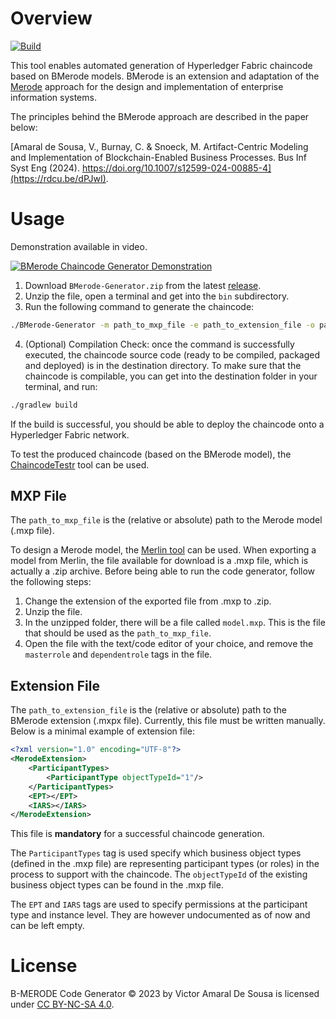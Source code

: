 # Overview
[![Build](https://github.com/AmaVic/BMerode-Generator/actions/workflows/gradle-java.yml/badge.svg)](https://github.com/AmaVic/BMerode-Generator/actions/workflows/gradle-java.yml)

This tool enables automated generation of Hyperledger Fabric chaincode based on BMerode models.
BMerode is an extension and adaptation of the [Merode](http://merode.econ.kuleuven.ac.be/) approach for the design and implementation of enterprise information systems.

The principles behind the BMerode approach are described in the paper below:

[Amaral de Sousa, V., Burnay, C. & Snoeck, M. Artifact-Centric Modeling and Implementation of Blockchain-Enabled Business Processes. Bus Inf Syst Eng (2024). https://doi.org/10.1007/s12599-024-00885-4](https://rdcu.be/dPJwI).

# Usage
Demonstration available in video.

[![BMerode Chaincode Generator Demonstration](https://img.youtube.com/vi/rdUwocWaw1k/0.jpg)](https://www.youtube.com/watch?v=rdUwocWaw1k)


1. Download `BMerode-Generator.zip` from the latest [release](https://github.com/AmaVic/BMerode-Generator/releases/tag/v0.5-dev).
2. Unzip the file, open a terminal and get into the `bin` subdirectory.
3. Run the following command to generate the chaincode:
```bash
./BMerode-Generator -m path_to_mxp_file -e path_to_extension_file -o path_to_destination_directory
```

4. (Optional) Compilation Check: once the command is successfully executed, the chaincode source code (ready to be compiled, packaged and deployed) is in the destination directory. To make sure that the chaincode is compilable, you can get into the destination folder in your terminal, and run:
```bash
./gradlew build
```
If the build is successful, you should be able to deploy the chaincode onto a Hyperledger Fabric network.

To test the produced chaincode (based on the BMerode model), the [ChaincodeTestr](https://github.com/AmaVic/ChaincodeTestr) tool can be used.

## MXP File
The `path_to_mxp_file` is the (relative or absolute) path to the Merode model (.mxp file).

To design a Merode model, the [Merlin tool](https://www.merlin-academic.com) can be used. When exporting a model from Merlin, the file available
for download is a .mxp file, which is actually a .zip archive. Before being able to run the code generator, follow the following steps:

1. Change the extension of the exported file from .mxp to .zip.
2. Unzip the file.
3. In the unzipped folder, there will be a file called `model.mxp`. This is the file that should be used as the `path_to_mxp_file`.
4. Open the file with the text/code editor of your choice, and remove the `masterrole` and `dependentrole` tags in the file.

## Extension File
The `path_to_extension_file` is the (relative or absolute) path to the BMerode extension (.mxpx file). Currently, this file must be written manually. Below is a minimal example of extension file:
```xml
<?xml version="1.0" encoding="UTF-8"?>
<MerodeExtension>
    <ParticipantTypes>
        <ParticipantType objectTypeId="1"/>
    </ParticipantTypes>
    <EPT></EPT>
    <IARS></IARS>
</MerodeExtension>
```

This file is **mandatory** for a successful chaincode generation.

The `ParticipantTypes` tag is used specify which business object types (defined in the .mxp file) are representing participant types (or roles) in the process to support with the chaincode.
The `objectTypeId` of the existing business object types can be found in the .mxp file.

The `EPT` and `IARS` tags are used to specify permissions at the participant type and instance level. They are however undocumented as of now and can be left empty.

# License
B-MERODE Code Generator © 2023 by Victor Amaral De Sousa is licensed under [CC BY-NC-SA 4.0](https://creativecommons.org/licenses/by-nc-sa/4.0/).

